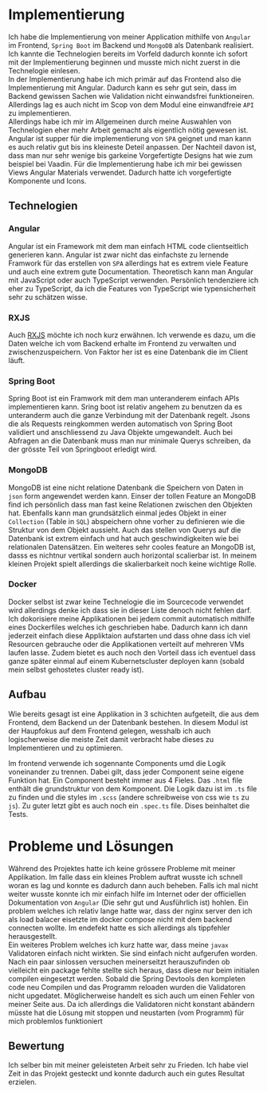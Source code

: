 # Implementierung
Ich habe die Implementierung von meiner Application mithilfe von `Angular` im Frontend, `Spring Boot` im Backend und `MongoDB` als Datenbank realisiert.
Ich kannte die Technelogien bereits im Vorfeld dadurch konnte ich sofort mit der Implementierung beginnen und musste mich nicht zuerst in die Technelogie einlesen. <br/>
In der Implementierung habe ich mich primär auf das Frontend also die Implementierung mit Angular. Dadurch kann es sehr gut sein, dass im Backend gewissen Sachen wie Validation nicht einwandsfrei funktioneiren. Allerdings lag es auch nicht im Scop von dem Modul eine einwandfreie `API` zu implementieren.
<br/>
Allerdings habe ich mir im Allgemeinen durch meine Auswahlen von Technelogien eher mehr Arbeit gemacht als eigentlich nötig gewesen ist. Angular ist supper für die implementierung von `SPA` geignet und man kann es auch relativ gut bis ins kleineste Deteil anpassen. Der Nachteil davon ist, dass man nur sehr wenige bis garkeine Vorgefertigte Designs hat wie zum beispiel bei Vaadin. Für die Implementierung habe ich mir bei gewissen Views Angular Materials verwendet. Dadurch hatte ich vorgefertigte Komponente und Icons. 

## Technelogien

### Angular
Angular ist ein Framework mit dem man einfach HTML code clientseitlich generieren kann. Angular ist zwar nicht das einfachste zu lernende Framwork für das erstellen von `SPA` allerdings hat es extrem viele Feature und auch eine extrem gute Documentation. Theoretisch kann man Angular mit JavaScript oder auch TypeScript verwenden. Persönlich tendenziere ich eher zu TypeScript, da ich die Features von TypeScript wie typensicherheit sehr zu schätzen wisse.

### RXJS
Auch [RXJS](https://rxjs.dev/) möchte ich noch kurz erwähnen. Ich verwende es dazu, um die Daten welche ich vom Backend erhalte im Frontend zu verwalten und zwischenzuspeichern. Von Faktor her ist es eine Datenbank die im Client läuft.

### Spring Boot
Spring Boot ist ein Framwork mit dem man unteranderem einfach APIs implementieren kann. Sring boot ist relativ angehem zu benutzen da es unteranderm auch die ganze Verbindung mit der Datenbank regelt. Jsons die als Requests reingkommen werden automatisch von Spring Boot validiert und anschliessend zu Java Objekte umgewandelt. Auch bei Abfragen an die Datenbank muss man nur minimale Querys schreiben, da der grösste Teil von Springboot erledigt wird.
### MongoDB
MongoDB ist eine nicht relatione Datenbank die Speichern von Daten in `json` form angewendet werden kann. Einser der tollen Feature an MongoDB find ich persönlich dass man fast keine Relationen zwischen den Objekten hat. Ebenfalls kann man grundsätzlich einmal jedes Objekt in einer `Collection` (Table in `SQL`) abspeichern ohne vorher zu definieren wie die Struktur von dem Objekt aussieht. Auch das stellen von Querys auf die Datenbank ist extrem einfach und hat auch geschwindigkeiten wie bei relationalen Datensätzen. Ein weiteres sehr cooles feature an MongoDB ist, dasss es nichtnur vertikal sondern auch horizontal scalierbar ist. In meinem kleinen Projekt spielt allerdings die skalierbarkeit noch keine wichtige Rolle. 

### Docker
Docker selbst ist zwar keine Technelogie die im Sourcecode verwendet wird allerdings denke ich dass sie in dieser Liste denoch nicht fehlen darf. Ich dokorisiere meine Applikationen bei jedem commit automatisch mithilfe eines Dockerfiles welches ich geschrieben habe. Dadurch kann ich dann jederzeit einfach diese Appliktaion aufstarten und dass ohne dass ich viel Resourcen gebrauche oder die Applikationen verteilt auf mehreren VMs laufen lasse. Zudem bietet es auch noch den Vorteil dass ich eventuel dass ganze später einmal auf einem Kubernetscluster deployen kann (sobald mein selbst gehostetes cluster ready ist).

## Aufbau
Wie bereits gesagt ist eine Applikation in 3 schichten aufgeteilt, die aus dem Frontend, dem Backend un der Datenbank bestehen. In diesem Modul ist der Haupfokus auf dem Frontend gelegen, wesshalb ich auch logischerweise die meiste Zeit damit verbracht habe dieses zu Implementieren und zu optimieren. 

<!--TODO: Bild hier einfügen-->
Im frontend verwende ich sogennante Components umd die Logik voneinander zu trennen. Dabei gilt, dass jeder Component seine eigene Funktion hat. Ein Component besteht immer aus 4 Fieles. Das `.html` file enthält die grundstruktur von dem Komponent. Die Logik dazu ist im `.ts` file zu finden und die styles im `.scss` (andere schreibweise von css wie `ts` zu `js`). Zu guter letzt gibt es auch noch ein `.spec.ts` file. Dises beinhaltet die Tests. 

# Probleme und Lösungen
Während des Projektes hatte ich keine grössere Probleme mit meiner Applikation. Im falle dass ein kleines Problem auftrat wusste ich schnell woran es lag und konnte es dadurch dann auch beheben. Falls ich mal nicht weiter wusste konnte ich mir einfach hilfe im Internet oder der officiellen Dokumentation von `Angular` (Die sehr gut und Ausführlich ist) hohlen. Ein problem welches ich relativ lange hatte war, dass der nginx server den ich als load balacer eisetzte im docker compose nicht mit dem backend connecten wollte. Im endefekt hatte es sich allerdings als tippfehler herausgestellt. <br/>
Ein weiteres Problem welches ich kurz hatte war, dass meine `javax` Validatoren einfach nicht wirkten. Sie sind einfach nicht aufgerufen worden. Nach ein paar sinlossen versuchen meinerseitzt herauszufinden ob vielleicht ein package fehlte stellte sich heraus, dass diese nur beim initialen compilen eingesetzt werden. Sobald die Spring Devtools den kompleten code neu Compilen und das Programm reloaden wurden die Validatoren nicht upgedatet. Möglicherweise handelt es sich auch um einen Fehler von meiner Seite aus. Da ich allerdings die Validatoren nicht konstant abändern müsste hat die Lösung mit stoppen und neustarten (vom Programm) für mich problemlos funktioniert

## Bewertung
Ich selber bin mit meiner geleisteten Arbeit sehr zu Frieden. Ich habe viel Zeit in das Projekt gesteckt und konnte dadurch auch ein gutes Resultat erzielen. 

